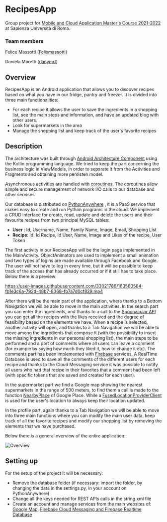 # RecipesApp
Group project for [Mobile and Cloud Application Master's Course 2021-2022](https://corsidilaurea.uniroma1.it/it/view-course-details/2021/30430/20210916103754/d0d41e8f-68d0-47e4-8ec2-1179259a2a30/df40caa0-3655-498a-9462-607851b615b2/ebc2faa2-f8de-483f-94f4-19fbfa794a0e/b23a91fd-d67b-4175-84c0-14166410c9d3?guid_cv=df40caa0-3655-498a-9462-607851b615b2&current_erogata=d0d41e8f-68d0-47e4-8ec2-1179259a2a30) at Sapienza Università di Roma.

### Team members
Felice Massotti ([Felixmassotti](https://github.com/Felixmassotti))

Daniela Moretti ([danymrt](https://github.com/danymrt))

## Overview

RecipesApp is an Android application that allows you to discover recipes based on what you have in our fridge, pantry and freezer.
It is divided into three main functionalities:
* For each recipe it allows the user to save the ingredients in a shopping list, 
see the main steps and information, and have an updated blog with other users.
* Look for supermarkets in the area
* Manage the shopping list and keep track of the user's favorite recipes

## Description

The architecture was built through [Android Architecture Component](https://developer.android.com/topic/architecture)
using the Kotlin programming 
language. We tried to keep the part concerning the business logic in ViewModels, in order to 
separate it from the Activities and Fragments and obtaining more persisten model.

Asynchronous activities are handled with [coroutines](https://developer.android.com/kotlin/coroutines?gclsrc=aw.ds&gclid=Cj0KCQjwr-SSBhC9ARIsANhzu17gB_UbIBsWW3wMbwSuL9wKPRWI87PDgmhkxFHG81_1sbDSF1Xa6hcaAnskEALw_wcB). 
The coroutines allow simple and secure management of network I/O calls to our database and other services. 

Our database is distributed on [PythonAnywhere](https://www.pythonanywhere.com/)
, it is a PaaS service that makes easy to create and run Python programs in the cloud.
We implement a CRUD interface for create, read, update and delete the users and their favourite recipes from two principal MySQL tables:
* **User** : Id, Username, Name, Family Name, Image, Email, Shopping List
* **Recipe**: Id, Id Recipe, Id User, Name, Image and Likes of the recipe, User Token

The first activity in our RecipesApp will be the login page implemented in the MainActivity.
ObjectAnimators are used to implement a small animation and two types of logins are made available through Facebook and Google.
The user will not have to log in every time, but it will be 
possible to keep track of the access that has already occurred or if it still has to take place.
Below there is a preview:


https://user-images.githubusercontent.com/33021786/163560584-fb1e3c6a-792d-48b7-8368-fb7a7d0cf829.mp4


After there will be the main part of the application, where thanks to a Bottom Navigation we will be able to move in the main activities.
In the search part you can enter the ingredients, and thanks to a call to the [Spoonacular API](https://spoonacular.com/food-api) you can get all 
the recipes with the likes received and the degree of feasibility based on the elements we have.
When a recipe is selected, another activity will open, and thanks to a Tab Navigation we will be able to move among the ingredients that compose it
(with the possibility to insert the missing ingredients in our personal shopping list), the main steps to be performed and a part of comments where all 
users can leave a comment (for example by saying how much they liked it, how to change it etc).
The comments part has been implemented with [Firebase](https://firebase.google.com/) services.
A RealTime Database is used to save all the comments of the different users for each recipe and thanks to the Cloud Messaging service it was possible 
to notify all users who had that recipe in their favorites that a comment had been left (with specific tokens that are saved and created for each user).

In the supermarket part we find a Google map showing the nearest supermarkets in the range of 500 meters, to find them a call is made to the function [NearbyPlace](https://developers.google.com/maps/documentation/places/web-service/search-nearby) of Google Place.
While a [FusedLocationProviderClient](https://developers.google.com/android/reference/com/google/android/gms/location/FusedLocationProviderClient) is used for the user's location to always keep their location updated.

In the profile part, again thanks to a Tab Navigation we will be able to move into three main functions where you can modify the main user data, keep track of all the favorite recipes and modify our shopping list by removing the elements that we have purchased.

Below there is a general overview of the entire application:

![Overview](https://user-images.githubusercontent.com/33021786/163563561-b65a5530-8390-4e8e-b04d-c64c17557a4c.jpg)

## Setting up
For the setup of the project it will be necessary: 
* Remove the database folder (if necessary: import the folder, by changing the data in the settings.py, in your account on PythonAnywhere)
* Change all the keys needed for REST APIs calls in the string.xml file
* Create an account and manage services from the main websites of: [Google Map](https://console.cloud.google.com/), [Firebase Cloud Messaging and Firebase Realtime Database](https://firebase.google.com/)




